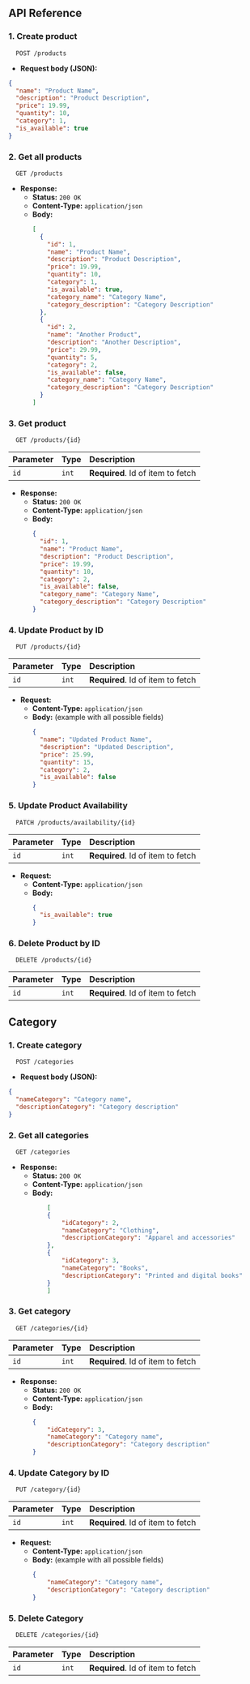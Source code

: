 
## API Reference

### 1. Create product

```http
  POST /products
```
 - **Request body (JSON):**
  ```json
  {
    "name": "Product Name",
    "description": "Product Description",
    "price": 19.99,
    "quantity": 10,
    "category": 1,
    "is_available": true
  }
  ```

### 2. Get all products

```http
  GET /products
```
- **Response:**
  - **Status:** `200 OK`
  - **Content-Type:** `application/json`
  - **Body:**
    ```json
    [
      {
        "id": 1,
        "name": "Product Name",
        "description": "Product Description",
        "price": 19.99,
        "quantity": 10,
        "category": 1,
        "is_available": true,
        "category_name": "Category Name",
	    "category_description": "Category Description"
      },
      {
        "id": 2,
        "name": "Another Product",
        "description": "Another Description",
        "price": 29.99,
        "quantity": 5,
        "category": 2,
        "is_available": false,
        "category_name": "Category Name",
	    "category_description": "Category Description"
      }
    ]
    ```


### 3. Get product

```http
  GET /products/{id}
```

| Parameter | Type     | Description                       |
| :-------- | :------- | :-------------------------------- |
| `id`      | `int` | **Required**. Id of item to fetch |

- **Response:**
  - **Status:** `200 OK`
  - **Content-Type:** `application/json`
  - **Body:**
    ```json
    {
      "id": 1,
      "name": "Product Name",
      "description": "Product Description",
      "price": 19.99,
      "quantity": 10,
      "category": 2,
      "is_available": false,
      "category_name": "Category Name",
	  "category_description": "Category Description"
    }
    ```
### 4. Update Product by ID

```http
  PUT /products/{id}
```

| Parameter | Type     | Description                       |
| :-------- | :------- | :-------------------------------- |
| `id`      | `int` | **Required**. Id of item to fetch |
- **Request:**
  - **Content-Type:** `application/json`
  - **Body:** (example with all possible fields)
    ```json
    {
      "name": "Updated Product Name",
      "description": "Updated Description",
      "price": 25.99,
      "quantity": 15,
      "category": 2,
      "is_available": false
    }
    ```

### 5. Update Product Availability
```http
  PATCH /products/availability/{id}
```

| Parameter | Type     | Description                       |
| :-------- | :------- | :-------------------------------- |
| `id`      | `int` | **Required**. Id of item to fetch |

- **Request:**
  - **Content-Type:** `application/json`
  - **Body:**
    ```json
    {
      "is_available": true
    }
    ```

### 6. Delete Product by ID

```http
  DELETE /products/{id}
```

| Parameter | Type     | Description                       |
| :-------- | :------- | :-------------------------------- |
| `id`      | `int` | **Required**. Id of item to fetch |



## Category
### 1. Create category

```http
  POST /categories
```
 - **Request body (JSON):**
  ```json
  {
	"nameCategory": "Category name",
	"descriptionCategory": "Category description"
}
  ```

### 2. Get all categories

```http
  GET /categories
```
- **Response:**
  - **Status:** `200 OK`
  - **Content-Type:** `application/json`
  - **Body:**
    ```json
        [
        {
            "idCategory": 2,
            "nameCategory": "Clothing",
            "descriptionCategory": "Apparel and accessories"
        },
        {
            "idCategory": 3,
            "nameCategory": "Books",
            "descriptionCategory": "Printed and digital books"
        }
        ]
    ```


### 3. Get category

```http
  GET /categories/{id}
```

| Parameter | Type     | Description                       |
| :-------- | :------- | :-------------------------------- |
| `id`      | `int` | **Required**. Id of item to fetch |

- **Response:**
  - **Status:** `200 OK`
  - **Content-Type:** `application/json`
  - **Body:**
    ```json
    {
        "idCategory": 3,
        "nameCategory": "Category name",
        "descriptionCategory": "Category description"
    }
    ```
### 4. Update Category by ID

```http
  PUT /category/{id}
```

| Parameter | Type     | Description                       |
| :-------- | :------- | :-------------------------------- |
| `id`      | `int` | **Required**. Id of item to fetch |
- **Request:**
  - **Content-Type:** `application/json`
  - **Body:** (example with all possible fields)
    ```json
    {
        "nameCategory": "Category name",
        "descriptionCategory": "Category description"
    }
    ```

### 5. Delete Category

```http
  DELETE /categories/{id}
```

| Parameter | Type     | Description                       |
| :-------- | :------- | :-------------------------------- |
| `id`      | `int` | **Required**. Id of item to fetch |
